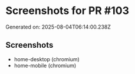 # Screenshots for PR #103

Generated on: 2025-08-04T06:14:00.238Z

## Screenshots
- home-desktop (chromium)
- home-mobile (chromium)

